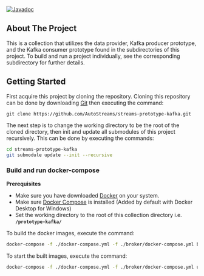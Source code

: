 [![Javadoc](https://img.shields.io/badge/JavaDoc-Online-green)](https://autostreams.github.io/prototype-kafka/javadoc)
## About The Project
This is a collection that utilizes the data provider, Kafka producer prototype, and the Kafka consumer prototype found in the subdirectories of this project. To build and run a project individually, see the corresponding subdirectory for further details.
## Getting Started
First acquire this project by cloning the repository. Cloning this repository can be done by downloading [Git](https://git-scm.com/) then executing the command:
```
git clone https://github.com/AutoStreams/streams-prototype-kafka.git
```
The next step is to change the working directory to be the root of the cloned directory, then init and update all submodules of this project recursively. This can be done by executing the commands:

```bash
cd streams-prototype-kafka
git submodule update --init --recursive
```

### Build and run docker-compose 
**Prerequisites**
* Make sure you have downloaded [Docker](https://www.docker.com/) on your system.
* Make sure [Docker Compose](https://docs.docker.com/compose/install/) is installed (Added by default with Docker Desktop for Windows)
* Set the working directory to the root of this collection directory i.e. **`/prototype-kafka/`**

To build the docker images, execute the command:
```bash
docker-compose -f ./docker-compose.yml -f ./broker/docker-compose.yml build
```

To start the built images, execute the command:
```bash
docker-compose -f ./docker-compose.yml -f ./broker/docker-compose.yml up
```
